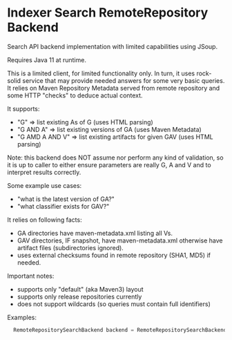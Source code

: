 Indexer Search RemoteRepository Backend
=======================================

Search API backend implementation with limited capabilities using JSoup.

Requires Java 11 at runtime.

This is a limited client, for limited functionality only. In turn, it uses rock-solid
service that may provide needed answers for some very basic queries. It relies on 
Maven Repository Metadata served from remote repository and some HTTP "checks" to deduce
actual context.

It supports:
* "G" => list existing As of G (uses HTML parsing)
* "G AND A" => list existing versions of GA (uses Maven Metadata)
* "G AMD A AND V" => list existing artifacts for given GAV (uses HTML parsing)

Note: this backend does NOT assume nor perform any kind of validation, so it is up to
caller to either ensure parameters are really G, A and V and to interpret results
correctly.

Some example use cases:
* "what is the latest version of GA?"
* "what classifier exists for GAV?"

It relies on following facts:
* GA directories have maven-metadata.xml listing all Vs.
* GAV directories, IF snapshot, have maven-metadata.xml otherwise have artifact files (subdirectories ignored).
* uses external checksums found in remote repository (SHA1, MD5) if needed.

Important notes:
* supports only "default" (aka Maven3) layout
* supports only release repositories currently
* does not support wildcards (so queries must contain full identifiers)

Examples:

```java
  RemoteRepositorySearchBackend backend = RemoteRepositorySearchBackendFactory.createDefault();
```

